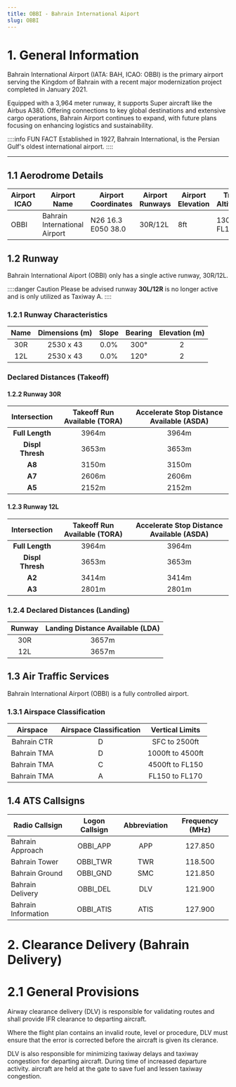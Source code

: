 ```yaml
---
title: OBBI - Bahrain International Aiport
slug: OBBI
---
```

# 1. General Information
Bahrain International Airport (IATA: BAH, ICAO: OBBI) is the primary airport serving the Kingdom of Bahrain with a recent major modernization project completed in January 2021.

Equipped with a 3,964 meter runway, it supports Super aircraft like the Airbus A380. Offering connections to key global destinations and extensive cargo operations, Bahrain Airport continues to expand, with future plans focusing on enhancing logistics and sustainability.

::::info FUN FACT
Established in 1927, Bahrain International, is the Persian Gulf's oldest international airport.
::::

---

## 1.1 Aerodrome Details
| **Airport ICAO** | **Airport Name** | **Airport Coordinates** | **Airport Runways** | **Airport Elevation** | **Transition Altitude/Level** |
|---|---|---|---|---|---|
| OBBI | Bahrain International Airport | N26 16.3 E050 38.0 | 30R/12L | 8ft | 13000 ft / FL150 |

## 1.2 Runway
Bahrain International Aiport (OBBI) only has a single active runway, 30R/12L.

::::danger Caution
Please be advised runway **30L/12R** is no longer active and is only utilized as Taxiway A.
::::
### 1.2.1 Runway Characteristics

| **Name** | **Dimensions (m)** | **Slope** | **Bearing** | **Elevation (m)** |
|:---:|:---:|:---:|:---:|:---:|
| 30R | 2530 x 43 | 0.0% | 300° | 2 |
| 12L | 2530 x 43 | 0.0% | 120° | 2 |

### Declared Distances (Takeoff)

#### 1.2.2 Runway 30R

| **Intersection** | **Takeoff Run  Available (TORA)** | **Accelerate Stop Distance Available (ASDA)** |
|:---:|:---:|:---:|
| **Full Length** | 3964m | 3964m |
| **Displ Thresh** | 3653m | 3653m |
| **A8** | 3150m | 3150m |
| **A7** | 2606m | 2606m |
| **A5** | 2152m | 2152m |

#### 1.2.3 Runway 12L

| **Intersection** | **Takeoff Run  Available (TORA)** | **Accelerate Stop Distance Available (ASDA)** |
|:---:|:---:|:---:|
| **Full Length** | 3964m | 3964m |
| **Displ Thresh** | 3653m | 3653m |
| **A2** | 3414m | 3414m |
| **A3** | 2801m | 2801m |

### 1.2.4 Declared Distances (Landing)

| **Runway** | **Landing Distance Available (LDA)** |
|:---:|:---:|
| 30R | 3657m |
| 12L | 3657m |

## 1.3 Air Traffic Services

Bahrain International Airport (OBBI) is a fully controlled airport.

### 1.3.1 Airspace Classification

| **Airspace** | **Airspace Classification** | **Vertical Limits** |
|:---:|:---:|:---:|
| Bahrain CTR | D | SFC to 2500ft |
| Bahrain TMA | D | 1000ft to 4500ft |
| Bahrain TMA | C | 4500ft to FL150 |
| Bahrain TMA | A | FL150 to FL170 |

## 1.4 ATS Callsigns

| **Radio Callsign** | **Logon Callsign** | **Abbreviation** | Frequency (MHz) |
|---|:---:|:---:|:---:|
| Bahrain Approach | OBBI_APP | APP | 127.850 |
| Bahrain Tower | OBBI_TWR | TWR | 118.500 |
| Bahrain Ground | OBBI_GND | SMC | 121.850 |
| Bahrain Delivery | OBBI_DEL | DLV | 121.900 |
| Bahrain Information | OBBI_ATIS | ATIS | 127.900 |

# 2. Clearance Delivery (Bahrain Delivery)
# 2.1 General Provisions

Airway clearance delivery (DLV) is responsible for validating routes and shall provide IFR clearance to departing aircraft.

Where the flight plan contains an invalid route, level or procedure, DLV must ensure that the error is corrected before the aircraft is given its clerance.

DLV is also responsible for minimizing taxiway delays and taxiway congestion for departing aircraft. During time of increased departure activity. aircraft are held at the gate to save fuel and lessen taxiway congestion.
